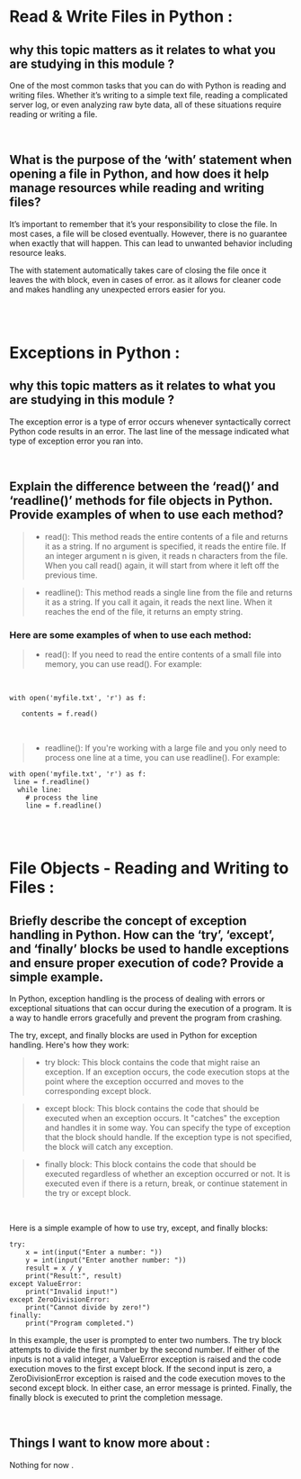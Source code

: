 # Read & Write Files in Python :
## why this topic matters as it relates to what you are studying in this module ?
One of the most common tasks that you can do with Python is reading and writing files. Whether it’s writing to a simple text file, reading a complicated server log, or even analyzing raw byte data, all of these situations require reading or writing a file.

<br>

## What is the purpose of the ‘with’ statement when opening a file in Python, and how does it help manage resources while reading and writing files?
It’s important to remember that it’s your responsibility to close the file. In most cases, a file will be closed eventually. However, there is no guarantee when exactly that will happen. This can lead to unwanted behavior including resource leaks.

The with statement automatically takes care of closing the file once it leaves the with block, even in cases of error. as it allows for cleaner code and makes handling any unexpected errors easier for you.

<br>
<br>

# Exceptions in Python :
## why this topic matters as it relates to what you are studying in this module ?
The exception error is a type of error occurs whenever syntactically correct Python code results in an error. The last line of the message indicated what type of exception error you ran into.

<br>

## Explain the difference between the ‘read()’ and ‘readline()’ methods for file objects in Python. Provide examples of when to use each method?
>- read(): This method reads the entire contents of a file and returns it as a string. If no argument is specified, it reads the entire file. If an integer argument n is given, it reads n characters from the file. When you call read() again, it will start from where it left off the previous time.

>- readline(): This method reads a single line from the file and returns it as a string. If you call it again, it reads the next line. When it reaches the end of the file, it returns an empty string.

### Here are some examples of when to use each method:
>- read(): If you need to read the entire contents of a small file into memory, you can use read(). For example:

<br>

    with open('myfile.txt', 'r') as f:

       contents = f.read()

<br>

>- readline(): If you're working with a large file and you only need to process one line at a time, you can use readline(). For example:

    with open('myfile.txt', 'r') as f:
     line = f.readline()
      while line:
        # process the line
        line = f.readline()

<br>
<br>

# File Objects - Reading and Writing to Files :
## Briefly describe the concept of exception handling in Python. How can the ‘try’, ‘except’, and ‘finally’ blocks be used to handle exceptions and ensure proper execution of code? Provide a simple example.

In Python, exception handling is the process of dealing with errors or exceptional situations that can occur during the execution of a program. It is a way to handle errors gracefully and prevent the program from crashing.

The try, except, and finally blocks are used in Python for exception handling. Here's how they work:

>- try block: This block contains the code that might raise an exception. If an exception occurs, the code execution stops at the point where the exception occurred and moves to the corresponding except block.

>- except block: This block contains the code that should be executed when an exception occurs. It "catches" the exception and handles it in some way. You can specify the type of exception that the block should handle. If the exception type is not specified, the block will catch any exception.

>- finally block: This block contains the code that should be executed regardless of whether an exception occurred or not. It is executed even if there is a return, break, or continue statement in the try or except block.

<br>

Here is a simple example of how to use try, except, and finally blocks:

    try:
        x = int(input("Enter a number: "))
        y = int(input("Enter another number: "))
        result = x / y
        print("Result:", result)
    except ValueError:
        print("Invalid input!")
    except ZeroDivisionError:
        print("Cannot divide by zero!")
    finally:
        print("Program completed.")


In this example, the user is prompted to enter two numbers. The try block attempts to divide the first number by the second number. If either of the inputs is not a valid integer, a ValueError exception is raised and the code execution moves to the first except block. If the second input is zero, a ZeroDivisionError exception is raised and the code execution moves to the second except block. In either case, an error message is printed. Finally, the finally block is executed to print the completion message.

<br>

## Things I want to know more about :
Nothing for now .
